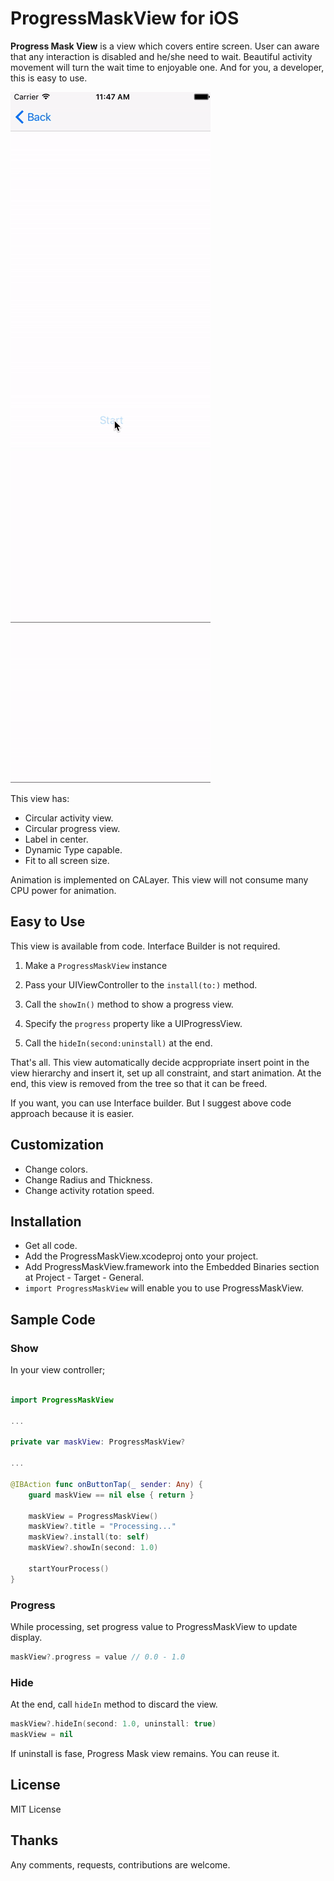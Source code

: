 #  ProgressMaskView for iOS

**Progress Mask View** is a view which covers entire screen.  User can aware that any interaction is disabled and he/she need to wait. Beautiful activity movement will turn the wait time to enjoyable one. And for you, a developer, this is easy to use.

![Screen shot 1](./10fps.gif)
![Screen shot 2](./10fps-2.gif)
![Screen shot 3](./10fps-3.gif)

This view has:
 - Circular activity view.
 - Circular progress view.
 - Label in center.
 - Dynamic Type capable.
 - Fit to all screen size.

Animation is implemented on CALayer. This view will not consume many CPU power for animation.

## Easy to Use

This view is available from code. Interface Builder is not required.

1. Make a `ProgressMaskView` instance
2. Pass your UIViewController to the `install(to:)` method.
3. Call the `showIn()` method to show a progress view.

4. Specify the `progress` property like a UIProgressView.

5. Call the `hideIn(second:uninstall)` at the end.

That's all. This view automatically decide acppropriate insert point in the view hierarchy and insert it, set up all constraint, and start animation. At the end, this view is removed from the tree so that it can be freed.

If you want, you can use Interface builder. But I suggest above code approach because it is easier.


## Customization
 - Change colors.
 - Change Radius and Thickness.
 - Change activity rotation speed.

## Installation

- Get all code.
- Add the ProgressMaskView.xcodeproj onto your project.
- Add ProgressMaskView.framework into the Embedded Binaries section at Project - Target - General.
- `import ProgressMaskView` will enable you to use ProgressMaskView.

## Sample Code

### Show

In your view controller;

```Swift

import ProgressMaskView

...

private var maskView: ProgressMaskView?
    
...

@IBAction func onButtonTap(_ sender: Any) {
    guard maskView == nil else { return }

    maskView = ProgressMaskView()
    maskView?.title = "Processing..."
    maskView?.install(to: self)
    maskView?.showIn(second: 1.0)
        
    startYourProcess()
}
```

### Progress

While processing, set progress value to ProgressMaskView to update display.

```Swift
maskView?.progress = value // 0.0 - 1.0
```

### Hide

At the end, call `hideIn` method to discard the view.

```Swift
maskView?.hideIn(second: 1.0, uninstall: true)
maskView = nil
```

If uninstall is fase, Progress Mask view remains. You can reuse it.

## License
MIT License

## Thanks
Any comments, requests, contributions are welcome.
